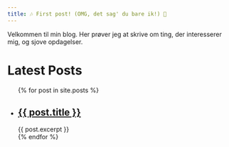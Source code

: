 ```yaml
---
title: 🎶 First post! (OMG, det sag' du bare ik!) 🎵
---
```


Velkommen til min blog. Her prøver jeg at skrive om ting, der interesserer mig, og sjove opdagelser.

<h1>Latest Posts</h1>

<ul>
  {% for post in site.posts %}
    <li>
      <h2><a href="https://0708andreas.github.io/blog{{ post.url }}">{{ post.title }}</a></h2>
      {{ post.excerpt }}
    </li>
  {% endfor %}
</ul>
